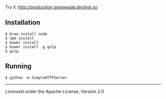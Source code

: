 Try it: http://production.gogowada.divshot.io/

Installation
------------

	$ brew install node
	$ npm install
	$ bower install
	$ bower install -g gulp
	$ gulp

Running
-------

	$ python -m SimpleHTTPServer

-------

Licensed under the Apache License, Version 2.0
